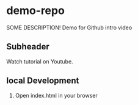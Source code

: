 # demo-repo

SOME DESCRIPTION!
Demo for Github intro video

## Subheader

Watch tutorial on Youtube.


## local Development

1. Open index.html in your browser